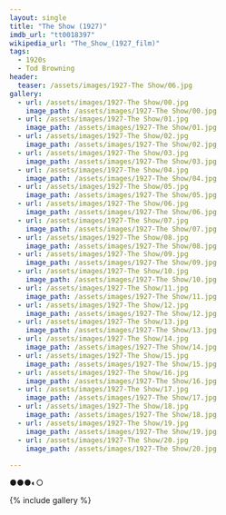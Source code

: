 ```yaml
---
layout: single
title: "The Show (1927)"
imdb_url: "tt0018397"
wikipedia_url: "The_Show_(1927_film)"
tags:
  - 1920s 
  - Tod Browning
header:
  teaser: /assets/images/1927-The Show/06.jpg
gallery:
  - url: /assets/images/1927-The Show/00.jpg
    image_path: /assets/images/1927-The Show/00.jpg  
  - url: /assets/images/1927-The Show/01.jpg
    image_path: /assets/images/1927-The Show/01.jpg
  - url: /assets/images/1927-The Show/02.jpg
    image_path: /assets/images/1927-The Show/02.jpg
  - url: /assets/images/1927-The Show/03.jpg
    image_path: /assets/images/1927-The Show/03.jpg
  - url: /assets/images/1927-The Show/04.jpg
    image_path: /assets/images/1927-The Show/04.jpg
  - url: /assets/images/1927-The Show/05.jpg
    image_path: /assets/images/1927-The Show/05.jpg
  - url: /assets/images/1927-The Show/06.jpg
    image_path: /assets/images/1927-The Show/06.jpg
  - url: /assets/images/1927-The Show/07.jpg
    image_path: /assets/images/1927-The Show/07.jpg
  - url: /assets/images/1927-The Show/08.jpg
    image_path: /assets/images/1927-The Show/08.jpg
  - url: /assets/images/1927-The Show/09.jpg
    image_path: /assets/images/1927-The Show/09.jpg
  - url: /assets/images/1927-The Show/10.jpg
    image_path: /assets/images/1927-The Show/10.jpg
  - url: /assets/images/1927-The Show/11.jpg
    image_path: /assets/images/1927-The Show/11.jpg
  - url: /assets/images/1927-The Show/12.jpg
    image_path: /assets/images/1927-The Show/12.jpg
  - url: /assets/images/1927-The Show/13.jpg
    image_path: /assets/images/1927-The Show/13.jpg
  - url: /assets/images/1927-The Show/14.jpg
    image_path: /assets/images/1927-The Show/14.jpg
  - url: /assets/images/1927-The Show/15.jpg
    image_path: /assets/images/1927-The Show/15.jpg
  - url: /assets/images/1927-The Show/16.jpg
    image_path: /assets/images/1927-The Show/16.jpg
  - url: /assets/images/1927-The Show/17.jpg
    image_path: /assets/images/1927-The Show/17.jpg
  - url: /assets/images/1927-The Show/18.jpg
    image_path: /assets/images/1927-The Show/18.jpg
  - url: /assets/images/1927-The Show/19.jpg
    image_path: /assets/images/1927-The Show/19.jpg
  - url: /assets/images/1927-The Show/20.jpg
    image_path: /assets/images/1927-The Show/20.jpg
 
---
```

●●●◐○

{% include gallery %}
